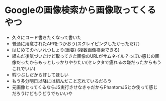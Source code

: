 # Googleの画像検索から画像取ってくるやつ
- 久々にコード書きたくなって書いた
- 普通に用意されたAPIをつかおう(スクレイピングしたかっただけ)
- はじめてのへいれつしょり(重要) (複数画像検索できる)
- 組んだ後気づいたけど取ってきた画像のURLがサムネイル？っぽい感じの画像だったからもっとしっかりやりたい(セレクタで疲れるの嫌だったからもうこれでいい)
- 暇つぶしだから許してほしい
- もう多分明日以降には組んだこと忘れているだろう
- 元画像とってくるならJS実行させなきゃだからPhantomJSとか使って感じだろうけどもうどうでもいいや

